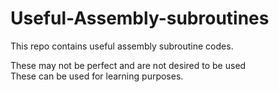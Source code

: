 # Useful-Assembly-subroutines  
  
This repo contains useful assembly subroutine codes.  
  
These may not be perfect and are not desired to be used  
These can be used for learning purposes.
